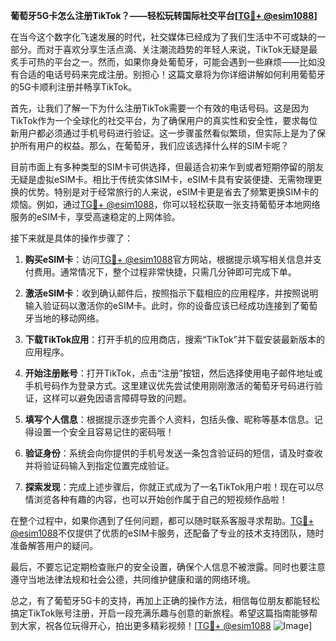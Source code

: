 **葡萄牙5G卡怎么注册TikTok？——轻松玩转国际社交平台[[TG💪+ @esim1088](https://t.me/s/esim1088)]**

在当今这个数字化飞速发展的时代，社交媒体已经成为了我们生活中不可或缺的一部分。而对于喜欢分享生活点滴、关注潮流趋势的年轻人来说，TikTok无疑是最炙手可热的平台之一。然而，如果你身处葡萄牙，可能会遇到一些麻烦——比如没有合适的电话号码来完成注册。别担心！这篇文章将为你详细讲解如何利用葡萄牙的5G卡顺利注册并畅享TikTok。

首先，让我们了解一下为什么注册TikTok需要一个有效的电话号码。这是因为TikTok作为一个全球化的社交平台，为了确保用户的真实性和安全性，要求每位新用户都必须通过手机号码进行验证。这一步骤虽然看似繁琐，但实际上是为了保护所有用户的权益。那么，在葡萄牙，我们应该选择什么样的SIM卡呢？

目前市面上有多种类型的SIM卡可供选择，但最适合初来乍到或者短期停留的朋友无疑是虚拟eSIM卡。相比于传统实体SIM卡，eSIM卡具有安装便捷、无需物理更换的优势。特别是对于经常旅行的人来说，eSIM卡更是省去了频繁更换SIM卡的烦恼。例如，通过[TG💪+ @esim1088](https://t.me/s/esim1088)，你可以轻松获取一张支持葡萄牙本地网络服务的eSIM卡，享受高速稳定的上网体验。

接下来就是具体的操作步骤了：

1. **购买eSIM卡**：访问[TG💪+ @esim1088](https://t.me/s/esim1088)官方网站，根据提示填写相关信息并支付费用。通常情况下，整个过程非常快捷，只需几分钟即可完成下单。

2. **激活eSIM卡**：收到确认邮件后，按照指示下载相应的应用程序，并按照说明输入验证码以激活你的eSIM卡。此时，你的设备应该已经成功连接到了葡萄牙当地的移动网络。

3. **下载TikTok应用**：打开手机的应用商店，搜索“TikTok”并下载安装最新版本的应用程序。

4. **开始注册账号**：打开TikTok，点击“注册”按钮，然后选择使用电子邮件地址或手机号码作为登录方式。这里建议优先尝试使用刚刚激活的葡萄牙号码进行验证，这样可以避免因语言障碍导致的问题。

5. **填写个人信息**：根据提示逐步完善个人资料，包括头像、昵称等基本信息。记得设置一个安全且容易记住的密码哦！

6. **验证身份**：系统会向你提供的手机号发送一条包含验证码的短信，请及时查收并将验证码输入到指定位置完成验证。

7. **探索发现**：完成上述步骤后，你就正式成为了一名TikTok用户啦！现在可以尽情浏览各种有趣的内容，也可以开始创作属于自己的短视频作品啦！

在整个过程中，如果你遇到了任何问题，都可以随时联系客服寻求帮助。[TG💪+ @esim1088](https://t.me/s/esim1088)不仅提供了优质的eSIM卡服务，还配备了专业的技术支持团队，随时准备解答用户的疑问。

最后，不要忘记定期检查账户的安全设置，确保个人信息不被泄露。同时也要注意遵守当地法律法规和社会公德，共同维护健康和谐的网络环境。

总之，有了葡萄牙5G卡的支持，再加上正确的操作方法，相信每位朋友都能轻松搞定TikTok账号注册，开启一段充满乐趣与创意的新旅程。希望这篇指南能够帮到大家，祝各位玩得开心，拍出更多精彩视频！[[TG💪+ @esim1088](https://t.me/s/esim1088) ![Image](https://i.postimg.cc/4NQfJmqS/Snipaste-2025-05-13-00-14-12.png)]